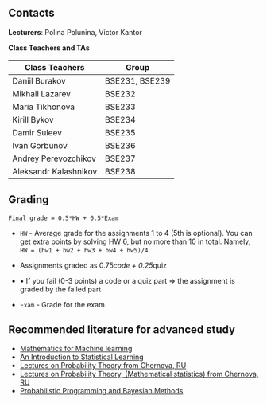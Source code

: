 
## Contacts

**Lecturers**: Polina Polunina, Victor Kantor

**Class Teachers and TAs**

| Class Teachers | Group|
|----------------|------|
|Daniil Burakov|BSE231, BSE239|
|Mikhail Lazarev|BSE232|
|Maria Tikhonova|BSE233|
|Kirill Bykov|BSE234|
|Damir Suleev|BSE235|
|Ivan Gorbunov|BSE236|
|Andrey Perevozchikov|BSE237|
|Aleksandr Kalashnikov|BSE238|


## Grading
```Final grade = 0.5*HW + 0.5*Exam```

* `HW` - Average grade for the assignments 1 to 4 (5th is optional). 
You can get extra points by solving HW 6, but no more than 10 in total. Namely, `HW = (hw1 + hw2 + hw3 + hw4 + hw5)/4`.
* Assignments graded as 0.75*code + 0.25*quiz
* • If you fail (0-3 points) a code or a quiz part => the assignment is graded by the
failed part

* `Exam` -  Grade for the exam.

## Recommended literature for advanced study

* [Mathematics for Machine learning](https://mml-book.github.io/)
* [An Introduction to Statistical Learning](https://www.statlearning.com/)
* [Lectures on Probability Theory from Chernova, RU](https://tvims.nsu.ru/chernova/tv/portr.pdf)
* [Lectures on Probability Theory, (Mathematical statistics) from Chernova, RU](https://tvims.nsu.ru/chernova/sibguti/ms-sibguti.pdf)
* [Probabilistic Programming and Bayesian Methods](https://dataorigami.net/Probabilistic-Programming-and-Bayesian-Methods-for-Hackers/)
